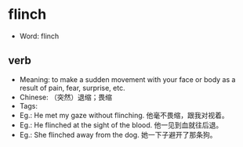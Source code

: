 # flinch

- Word: flinch

## verb

- Meaning: to make a sudden movement with your face or body as a result of pain, fear, surprise, etc.
- Chinese: （突然）退缩；畏缩
- Tags: 
- Eg.: He met my gaze without flinching. 他毫不畏缩，跟我对视着。
- Eg.: He flinched at the sight of the blood. 他一见到血就往后退。
- Eg.: She flinched away from the dog. 她一下子避开了那条狗。

